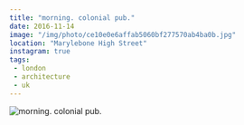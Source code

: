 ```yaml
---
title: "morning. colonial pub."
date: 2016-11-14
image: "/img/photo/ce10e0e6affab5060bf277570ab4ba0b.jpg"
location: "Marylebone High Street"
instagram: true
tags:
 - london
 - architecture
 - uk
---
```


![morning. colonial pub.](/img/photo/ce10e0e6affab5060bf277570ab4ba0b.jpg)
